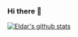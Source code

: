 ### Hi there 👋
[![Eldar's github stats](https://github-readme-stats.vercel.app/api?username=romanalisoy&count_private=true&show_icons=true&theme=tokyonight&hide=prs)](https://github.com/haydar/github-readme-stats)
<!--
**romanalisoy/romanalisoy** is a ✨ _special_ ✨ repository because its `README.md` (this file) appears on your GitHub profile.



Here are some ideas to get you started:

- 🔭 I’m currently working on ...
- 🌱 I’m currently learning ...
- 👯 I’m looking to collaborate on ...
- 🤔 I’m looking for help with ...
- 💬 Ask me about ...
- 📫 How to reach me: ...
- 😄 Pronouns: ...
- ⚡ Fun fact: ...
-->
